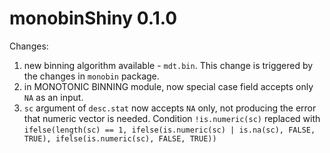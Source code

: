 # monobinShiny 0.1.0
Changes:<br/>
1. new binning algorithm available - ```mdt.bin```. This change is triggered by the changes in ```monobin``` package.
2. in MONOTONIC BINNING module, now special case field accepts only ```NA``` as an input.
3. ```sc``` argument of ```desc.stat``` now accepts ```NA``` only, not producing the error that numeric vector is needed. Condition
```!is.numeric(sc)``` replaced with ```ifelse(length(sc) == 1, ifelse(is.numeric(sc) | is.na(sc), FALSE, TRUE), ifelse(is.numeric(sc), FALSE, TRUE))```
